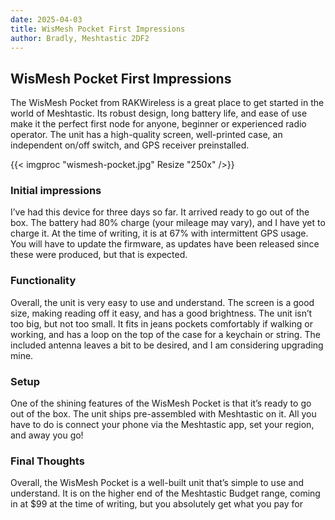 ```yaml
---
date: 2025-04-03
title: WisMesh Pocket First Impressions
author: Bradly, Meshtastic 2DF2
---
```


## WisMesh Pocket First Impressions


The WisMesh Pocket from RAKWireless is a great place to get started in the world of Meshtastic. Its robust design, long battery life, and ease of use make it the perfect first node for anyone, beginner or experienced radio operator. The unit has a high-quality screen, well-printed case, an independent on/off switch, and GPS receiver preinstalled.

{{< imgproc "wismesh-pocket.jpg" Resize "250x" />}}

### Initial impressions

I’ve had this device for three days so far. It arrived ready to go out of the box. The battery had 80% charge (your mileage may vary), and I have yet to charge it. At the time of writing, it is at 67% with intermittent GPS usage. You will have to update the firmware, as updates have been released since these were produced, but that is expected.

### Functionality

Overall, the unit is very easy to use and understand. The screen is a good size, making reading off it easy, and has a good brightness. The unit isn’t too big, but not too small. It fits in jeans pockets comfortably if walking or working, and has a loop on the top of the case for a keychain or string. The included antenna leaves a bit to be desired, and I am considering upgrading mine. 

### Setup

One of the shining features of the WisMesh Pocket is that it’s ready to go out of the box. The unit ships pre-assembled with Meshtastic on it. All you have to do is connect your phone via the Meshtastic app, set your region, and away you go!

### Final Thoughts

Overall, the WisMesh Pocket is a well-built unit that’s simple to use and understand. It is on the higher end of the Meshtastic Budget range, coming in at $99 at the time of writing, but you absolutely get what you pay for
